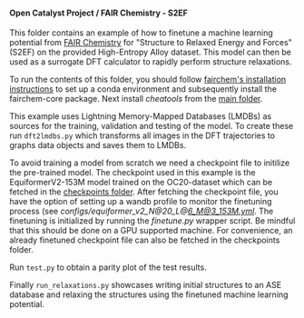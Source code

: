 #### Open Catalyst Project / FAIR Chemistry - S2EF

This folder contains an example of how to finetune a machine learning potential from [FAIR Chemistry](https://github.com/FAIR-Chem/fairchem) for "Structure to Relaxed Energy and Forces" (S2EF) on the provided High-Entropy Alloy dataset. This model can then be used as a surrogate DFT calculator to rapidly perform structure relaxations.

To run the contents of this folder, you should follow [fairchem's installation instructions](https://fair-chem.github.io/core/install.html) to set up a conda environment and subsequently install the fairchem-core package. Next install *cheatools* from the [main folder](../../).

This example uses Lightning Memory-Mapped Databases (LMDBs) as sources for the training, validation and testing of the model. To create these run `dft2lmdbs.py` which transforms all images in the DFT trajectories to graphs data objects and saves them to LMDBs.

To avoid training a model from scratch we need a checkpoint file to initilize the pre-trained model. The checkpoint used in this example is the EquiformerV2-153M model trained on the OC20-dataset which can be fetched in the [checkpoints folder](checkpoints). After fetching the checkpoint file, you have the option of setting up a wandb profile to monitor the finetuning process (see *configs/equiformer_v2_N@20_L@6_M@3_153M.yml*. The finetuning is initialized by running the *finetune.py* wrapper script. Be mindful that this should be done on a GPU supported machine. For convenience, an already finetuned checkpoint file can also be fetched in the checkpoints folder. 

Run `test.py` to obtain a parity plot of the test results.

Finally `run_relaxations.py` showcases writing initial structures to an ASE database and relaxing the structures using the finetuned machine learning potential.

